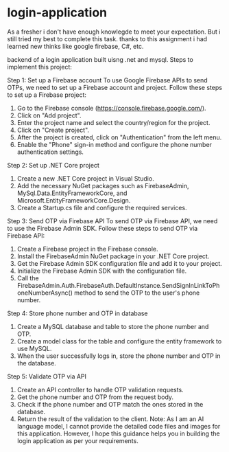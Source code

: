 # login-application
As a fresher i don't have enough knowlegde to meet your expectation. 
But i still tried my best to complete this task. thanks to this assignment  i had learned new thinks like google firebase, C#, etc.  

backend of a login application built uisng .net and mysql.
Steps to implement this project:


Step 1: Set up a Firebase account To use Google Firebase APIs to send OTPs, we need to set up a Firebase account and project. Follow these steps to set up a Firebase project:
1.	Go to the Firebase console (https://console.firebase.google.com/).
2.	Click on "Add project".
3.	Enter the project name and select the country/region for the project.
4.	Click on "Create project".
5.	After the project is created, click on "Authentication" from the left menu.
6.	Enable the "Phone" sign-in method and configure the phone number authentication settings.



Step 2: Set up .NET Core project
1.	Create a new .NET Core project in Visual Studio.
2.	Add the necessary NuGet packages such as FirebaseAdmin, MySql.Data.EntityFrameworkCore, and Microsoft.EntityFrameworkCore.Design.
3.	Create a Startup.cs file and configure the required services.


Step 3: Send OTP via Firebase API To send OTP via Firebase API, we need to use the Firebase Admin SDK. Follow these steps to send OTP via Firebase API:
1.	Create a Firebase project in the Firebase console.
2.	Install the FirebaseAdmin NuGet package in your .NET Core project.
3.	Get the Firebase Admin SDK configuration file and add it to your project.
4.	Initialize the Firebase Admin SDK with the configuration file.
5.	Call the FirebaseAdmin.Auth.FirebaseAuth.DefaultInstance.SendSignInLinkToPhoneNumberAsync() method to send the OTP to the user's phone number.


Step 4: Store phone number and OTP in database
1.	Create a MySQL database and table to store the phone number and OTP.
2.	Create a model class for the table and configure the entity framework to use MySQL.
3.	When the user successfully logs in, store the phone number and OTP in the database.


Step 5: Validate OTP via API
1.	Create an API controller to handle OTP validation requests.
2.	Get the phone number and OTP from the request body.
3.	Check if the phone number and OTP match the ones stored in the database.
4.	Return the result of the validation to the client.
Note: As I am an AI language model, I cannot provide the detailed code files and images for this application. However, I hope this guidance helps you in building the login application as per your requirements.

